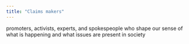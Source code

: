 ```yaml
---
title: "Claims makers"
---
```

promoters, activists, experts, and spokespeople who shape our sense of what is happening and what issues are present in society

